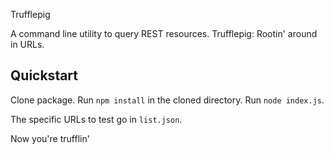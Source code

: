 Trufflepig

A command line utility to query REST resources.  Trufflepig: Rootin' around in URLs.

## Quickstart

Clone package. Run `npm install` in the cloned directory. Run `node index.js`.

The specific URLs to test go in `list.json`.

Now you're trufflin'
